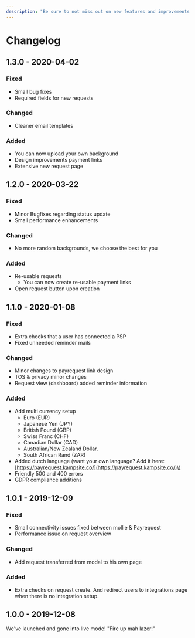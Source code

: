 ```yaml
---
description: "Be sure to not miss out on new features and improvements! \U0001F680"
---
```


# Changelog

## 1.3.0 - 2020-04-02

### Fixed

* Small bug fixes
* Required fields for new requests

### Changed

* Cleaner email templates

### Added

* You can now upload your own background
* Design improvements payment links
* Extensive new request page

## 1.2.0 - 2020-03-22

### Fixed

* Minor Bugfixes regarding status update
* Small performance enhancements

### Changed

* No more random backgrounds, we choose the best for you

### Added

* Re-usable requests
  * You can now create re-usable payment links
* Open request button upon creation

## 1.1.0 - 2020-01-08

### Fixed

* Extra checks that a user has connected a PSP
* Fixed unneeded reminder mails 

### Changed

* Minor changes to payrequest link design
* TOS & privacy minor changes
* Request view \(dashboard\) added reminder information

### Added

* Add multi currency setup
  * Euro \(EUR\)
  * Japanese Yen \(JPY\)
  * British Pound \(GBP\)
  * Swiss Franc \(CHF\)
  * Canadian Dollar \(CAD\)
  * Australian/New Zealand Dollar.
  * South African Rand \(ZAR\)
* Added dutch language \(want your own language? Add it here: [https://payrequest.kampsite.co/](https://payrequest.kampsite.co/)\)
* Friendly 500 and 400 errors
* GDPR compliance additions

## 1.0.1 - 2019-12-09

### Fixed

* Small connectivity issues fixed between mollie & Payrequest
* Performance issue on request overview

### Changed

* Add request transferred from modal to his own page

### Added

* Extra checks on request create. And redirect users to integrations page when there is no integration setup.

## 1.0.0 - 2019-12-08

We've launched and gone into live mode! "Fire up mah lazer!"

